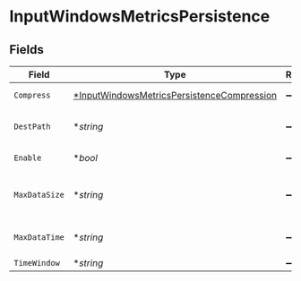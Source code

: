 # InputWindowsMetricsPersistence


## Fields

| Field                                                                                                          | Type                                                                                                           | Required                                                                                                       | Description                                                                                                    |
| -------------------------------------------------------------------------------------------------------------- | -------------------------------------------------------------------------------------------------------------- | -------------------------------------------------------------------------------------------------------------- | -------------------------------------------------------------------------------------------------------------- |
| `Compress`                                                                                                     | [*InputWindowsMetricsPersistenceCompression](../../models/shared/inputwindowsmetricspersistencecompression.md) | :heavy_minus_sign:                                                                                             | Select data compression format. Optional.                                                                      |
| `DestPath`                                                                                                     | **string*                                                                                                      | :heavy_minus_sign:                                                                                             | Path to use to write metrics. Defaults to $CRIBL_HOME/state/windows_metrics                                    |
| `Enable`                                                                                                       | **bool*                                                                                                        | :heavy_minus_sign:                                                                                             | Spool metrics to disk for Cribl Edge and Search                                                                |
| `MaxDataSize`                                                                                                  | **string*                                                                                                      | :heavy_minus_sign:                                                                                             | Maximum disk space allowed to be consumed (e.g., 420MB or 4GB). Once reached, older data will be deleted.      |
| `MaxDataTime`                                                                                                  | **string*                                                                                                      | :heavy_minus_sign:                                                                                             | Maximum amount of time to retain data (e.g., 2h or 4d). Once reached, older data will be deleted.              |
| `TimeWindow`                                                                                                   | **string*                                                                                                      | :heavy_minus_sign:                                                                                             | Time span for each file bucket                                                                                 |